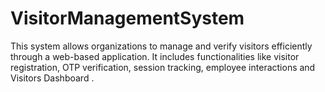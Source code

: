 # VisitorManagementSystem
This system allows organizations to manage and verify visitors efficiently through a web-based application. It includes functionalities like visitor registration, OTP verification, session tracking, employee interactions and Visitors Dashboard .
